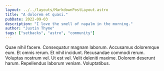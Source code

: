 ```yaml
---
layout: ../../layouts/MarkdownPostLayout.astro
title: "A dolorem et quasi."
pubDate: 2022-09-03
description: "I love the smell of napalm in the morning."
author: "Justin Thyme"
tags: ["setbacks", "astro", "community"]
---
```


Quae nihil facere. Consequatur magnam laborum. Accusamus doloremque eum. Et omnis rerum. Et nihil incidunt. Recusandae commodi rerum. Voluptas nostrum vel. Ut est vel. Velit deleniti maxime. Dolorem deserunt harum. Repellendus laborum veniam. Voluptatibus.

